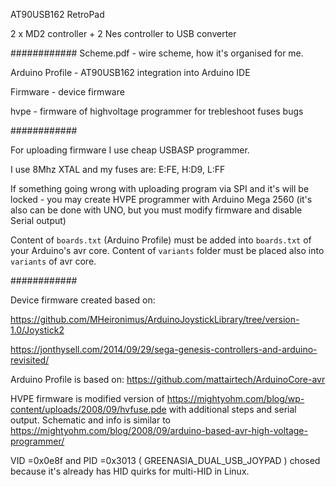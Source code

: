 AT90USB162 RetroPad

2 x MD2 controller + 2 Nes controller to USB converter

############
Scheme.pdf - wire scheme, how it's organised for me.

Arduino Profile - AT90USB162 integration into Arduino IDE

Firmware - device firmware

hvpe - firmware of highvoltage programmer for trebleshoot fuses bugs

############

For uploading firmware I use cheap USBASP programmer.

I use 8Mhz XTAL and my fuses are: E:FE, H:D9, L:FF

If something going wrong with uploading program via SPI and it's will be locked - you may create HVPE programmer with Arduino Mega 2560 (it's also can be done with UNO, but you must modify firmware and disable Serial output)

Content of `boards.txt` (Arduino Profile) must be added into `boards.txt` of your Arduino's avr core. Content of `variants` folder must be placed also into `variants` of avr core.

############



Device firmware created based on:

https://github.com/MHeironimus/ArduinoJoystickLibrary/tree/version-1.0/Joystick2

https://jonthysell.com/2014/09/29/sega-genesis-controllers-and-arduino-revisited/


Arduino Profile is based on: https://github.com/mattairtech/ArduinoCore-avr


HVPE firmware is modified version of https://mightyohm.com/blog/wp-content/uploads/2008/09/hvfuse.pde with additional steps and serial output.
Schematic and info is similar to https://mightyohm.com/blog/2008/09/arduino-based-avr-high-voltage-programmer/



VID =0x0e8f and PID =0x3013 ( GREENASIA_DUAL_USB_JOYPAD ) chosed because it's already has HID quirks for multi-HID in Linux.
